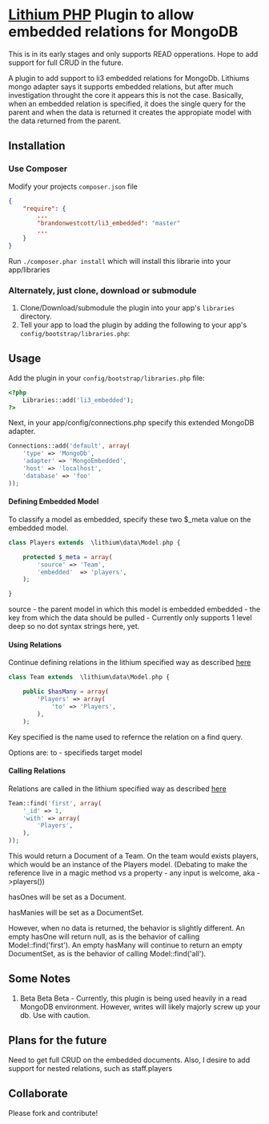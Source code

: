 # [Lithium PHP](http://lithify.me) Plugin to allow embedded relations for MongoDB

This is in its early stages and only supports READ opperations. Hope to add support for full CRUD in the future.

A plugin to add support to li3 embedded relations for MongoDb. Lithiums mongo adapter says it supports embedded relations, but after much investigation throught the core it appears this is not the case. Basically, when an embedded relation is specified, it does the single query for the parent and when the data is returned it creates the appropiate model with the data returned from the parent.

## Installation

### Use Composer
Modify your projects `composer.json` file

~~~ json
{
    "require": {
    	...
        "brandonwestcott/li3_embedded": "master"
        ...
    }
}
~~~

Run `./composer.phar install` which will install this librarie into your app/libraries

### Alternately, just clone, download or submodule
1. Clone/Download/submodule the plugin into your app's ``libraries`` directory.
2. Tell your app to load the plugin by adding the following to your app's ``config/bootstrap/libraries.php``:

## Usage

Add the plugin in your `config/bootstrap/libraries.php` file:

~~~ php
<?php
	Libraries::add('li3_embedded');
?>
~~~

Next, in your app/config/connections.php specify this extended MongoDB adapter.
~~~ php
Connections::add('default', array(
	'type' => 'MongoDb', 
	'adapter' => 'MongoEmbedded', 
	'host' => 'localhost', 
	'database' => 'foo'
));
~~~

#### Defining Embedded Model

To classify a model as embedded, specify these two $_meta value on the embedded model.

~~~ php
class Players extends  \lithium\data\Model.php {

	protected $_meta = array(
		'source' => 'Team',
		'embedded'	=> 'players',
	);

}
~~~

source	 - the parent model in which this model is embedded
embedded - the key from which the data should be pulled - Currently only supports 1 level deep so no dot syntax strings here, yet. 


#### Using Relations

Continue defining relations in the lithium specified way as described [here](http://lithify.me/docs/manual/working-with-data/relationships.wiki)

~~~ php
class Team extends  \lithium\data\Model.php {

	public $hasMany = array(
		'Players' => array(
			'to' => 'Players',
 		),
	);

~~~

Key specified is the name used to refernce the relation on a find query.

Options are:
to - specifieds target model

#### Calling Relations

Relations are called in the lithium specified way as described [here](http://lithify.me/docs/manual/working-with-data/relationships.wiki)

~~~ php
Team::find('first', array(
	'_id' => 1,
	'with' => array(
		'Players',
	),
));
~~~

This would return a Document of a Team. On the team would exists players, which would be an instance of the Players model. (Debating to make the reference live in a magic method vs a property - any input is welcome, aka ->players())

hasOnes will be set as a Document.

hasManies will be set as a DocumentSet.

However, when no data is returned, the behavior is slightly different. An empty hasOne will return null, as is the behavior of calling Model::find('first'). An empty hasMany will continue to return an empty DocumentSet, as is the behavior of calling Model::find('all').


## Some Notes
1. Beta Beta Beta - Currently, this plugin is being used heavily in a read MongoDB environment. However, writes will likely majorly screw up your db. Use with caution.

## Plans for the future
Need to get full CRUD on the embedded documents. Also, I desire to add support for nested relations, such as staff.players

## Collaborate
Please fork and contribute!